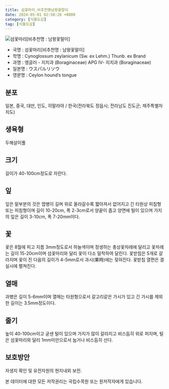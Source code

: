 ```yaml
---
title: 섬꽃마리_비추천명남왕꽃말이
date: 2024-05-01 02:58:26 +0800
category: [식물도감]
tag: [식물도감]
---
```




![섬꽃마리[비추천명 : 남왕꽃말이]](/fileUpload/plants/basic/Boraginaceae/Cynoglossum/7748/7748_1_th2.jpg)
- 국명 : 섬꽃마리[비추천명 : 남왕꽃말이]
- 학명 : Cynoglossum zeylanicum (Sw. ex Lehm.) Thunb. ex Brand
- 과명 : 앵글러 - 지치과 (Boraginaceae) APG Ⅳ- 지치과 (Boraginaceae)
- 일본명 : ウスパルリソウ
- 영문명 : Ceylon hound’s tongue


## 분포
일본, 중국, 대만, 인도, 히말라야 / 한국(전라북도 정읍시; 전라남도 진도군; 제주특별자치도) 
## 생육형
두해살이풀
## 크기
길이가 40-100cm정도로 자란다.
## 잎
잎은 밑부분의 것은 엽병이 길며 위로 올라갈수록 짧아져서 없어지고 긴 타원상 피침형 또는 피침형이며 길이 10-20cm, 폭 2-3cm로서 양끝이 좁고 양면에 털이 있으며 가지의 잎은 길이 3-10cm, 폭 7-20mm이다.
## 꽃
꽃은 8월에 피고 지름 3mm정도로서 하늘색이며 정생하는 총상꽃차례에 달리고 꽃차례는 길이 15-20cm이며 섬꽃마리와 달리 꽃이 다소 밀착하여 달린다. 꽃받침은 5개로 갈라지며 꽃이 진 다음의 길이가 4-5mm로서 과시(果時)에는 젖혀진다. 꽃받침 열편은 결실시에 펼쳐진다.
## 열매
과병은 길이 5-6mm이며 열매는 타원형으로서 갈고리같은 가시가 있고 긴 가시를 제외한 길이는 3.5mm정도이다.
## 줄기
높이 40-100cm이고 굳센 털이 있으며 가지가 많이 갈라지고 비스듬히 위로 퍼지며, 털은 섬꽃마리와 달리 1mm미만으로서 눕거나 비스듬히 선다.
## 보호방안
자생지 확인 및 유전자원의 현지내외 보전.






본 데이터에 대한 모든 저작권리는 국립수목원 또는 원저작자에게 있습니다.
